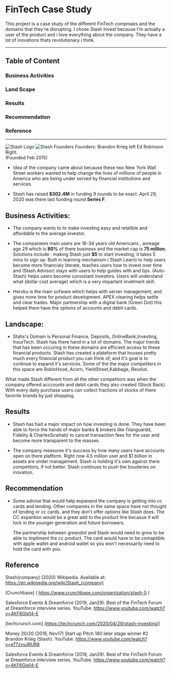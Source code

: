 # FinTech Case Study 
 This project is a case study of the different FinTech compnaies and the domains that they're disrupting. I chose Stash Invest because I'm actually a user of the product and i love everything about the company. They have a lot of inovations thats revolutionary i think.





___
## Table of Content 

### Business Activities 
### Land Scape 
### Results
### Recommendation
### Reference
____




![Stash Logo](https://cdn.nerdwallet.com/investing/logos/Stash-Logo__Purple.png)
![Stash Founders](https://image.cnbcfm.com/api/v1/image/104032319-BrandonEdPhoto.jpg?v=1529472997&w=1400&h=950) 
Founders: Brandon Krieg left Ed Robinson Right.  
     (Founded Feb 2015) 

* Idea of the company came about because these two New York Wall Street workers wanted to help change the lives of millions of people in America who are being under served by financial institutions and services.

* Stash has raised **$302.4M** in funding 9 rounds to be exact. April 29, 2020 was there last funding round **Series F**.


 




## Business Activities: 
* The company wants to to make investing easy and relatible and affordable to the average investor. 

* The companiees main users are 18-34 years old Americans , avreage age 29 which is **80%** of there business and the market cap is **75 million**. Solutions include : making Stash just **$5** to start investing; it takes 5 mins to sign up. Built in learning mechanism ( Stash Learn) to help users become more financialy literate, teaches users how to invest over time and (Stash Advisor) stays with users to help guides with and tips. (Auto-Stash) helps users become consistant investors.  Users will understand what (dollar cost average) which is a very impartant invetment skill. 
 

* Heroku is the main sofware which helps with server management, and gives more time for product development. 
APEX clearing helps settle and clear trades. 
Major partnership with a digital bank (Green Dot) this helped them have the options of accounts and debit cards.




## Landscape:
 * Stahs's Domain is Personal Finance, Deposits, OnlineBank,Investing, InsurTech. Stash has there hand in a lot of domains. The major trends that has been occuring in these domains are efficient access to these financial products. Stash has created a plateform that houses pretty much every financial product you can think of, and it's goal is to continue to expand it's services. Some of the the major competiters in this space are RobinHood, Acorn, YieldStreet,Kabbage, Revolut.
 
 What made Stash different from all the other competitors was when the company offered acccounts and debit cards they also created (Stock Back). With every daily purchase users can collect fractions of stocks of there favorite brands by just shopping.
  
  
  
  
  ## Results 
 * Stash has had a major impact on how investing is done. They have been able to force the hands of major banks & brokers like (Vanguardd, Fidelity & CharlesScwhab) to cancel transaction fees for the user and become more transparent to the masses.
 
*  The company measures it's success by how many users have accounts open on there platform. Right now 4.5 million user and $1 billion in assets are under management.  Stash is holding it's own against there competitors, if not better. Stash continues to push the bouderies on inovation. 




## Recommendation
* Some adivise that would help expanand the company is getting into cc cards and lending. Other companies in the same space have not thought of lending or cc cards, and they don't offer options like Stash does. The CC expantion would be a great add to the product line  becasue it will lock in the younger generation and future borrowers.
 
    The partnership between greendot and Stash would need to grow to be able to impliment the cc product. The card would have to be comaptible with apple wallet and android wallet so you won't necessarily need to hold the card with you.





## Reference


Stash(company) (2020) Wikipedia. Available at: https://en.wikipedia.org/wiki/Stash_(company)

[Crunchbase] ( https://www.crunchbase.com/organization/stash-5 )

Salesforce Events & Dreamforce (2019, Jan29). Best of the FinTech Forum at Dreamforce interview series. YouTube. https://www.youtube.com/watch?v=4KF6GIe14-E

[techcrunch.com] (https://techcrunch.com/2020/04/29/stash-investing/)


Money 20/20 (2016, Nov17) Start up Pitch 180 later stage winner #2 Brandon Krieg (Stash). YouTube. https://www.youtube.com/watch?v=eT7zvvJRUR8 

Salesforce Events & Dreamforce (2019, Jan29). Best of the FinTech Forum at Dreamforce interview series. YouTube. https://www.youtube.com/watch?v=4KF6GIe14-E



